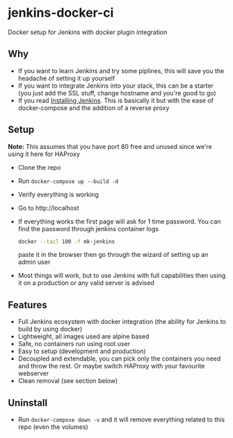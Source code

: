 # jenkins-docker-ci

Docker setup for Jenkins with docker plugin integration

## Why

- If you want to learn Jenkins and try some piplines, this will save you the headache of setting it up yourself
- If you want to integrate Jenkins into your stack, this can be a starter (you just add the SSL stuff, change hostname and you're good to go)
- If you read [Installing Jenkins](https://www.jenkins.io/doc/book/installing/docker/). This is basically it but with the ease of docker-compose and the addition of a reverse proxy

## Setup

**Note:** This assumes that you have port 80 free and unused since we're using it here for HAProxy

- Clone the repo
- Run `docker-compose up --build -d`
- Verify everything is working
- Go to http://localhost
- If everything works the first page will ask for 1 time password. You can find the password through jenkins container logs
  ```bash
  docker --tail 100 -f mk-jenkins
  ```
  paste it in the browser then go through the wizard of setting up an admin user

- Most things will work, but to use Jenkins with full capabilities then using it on a production or any valid server is advised

## Features

- Full Jenkins ecosystem with docker integration (the ability for Jenkins to build by using docker)
- Lightweight, all images used are alpine based
- Safe, no containers run using root user
- Easy to setup (development and production)
- Decoupled and extendable, you can pick only the containers you need and throw the rest. Or maybe switch HAProxy with your favourite webserver
- Clean removal (see section below)


## Uninstall
- Run `docker-compose down -v` and it will remove everything related to this repo (even the volumes)
